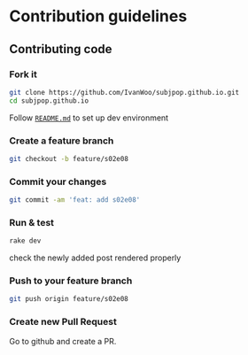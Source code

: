 # Contribution guidelines

## Contributing code

### Fork it

```sh
git clone https://github.com/IvanWoo/subjpop.github.io.git
cd subjpop.github.io
```

Follow [`README.md`](./README.md) to set up dev environment

### Create a feature branch

```sh
git checkout -b feature/s02e08
```

### Commit your changes

```sh
git commit -am 'feat: add s02e08'
```

### Run & test

```sh
rake dev
```

check the newly added post rendered properly

### Push to your feature branch

```sh
git push origin feature/s02e08
```

### Create new Pull Request

Go to github and create a PR.